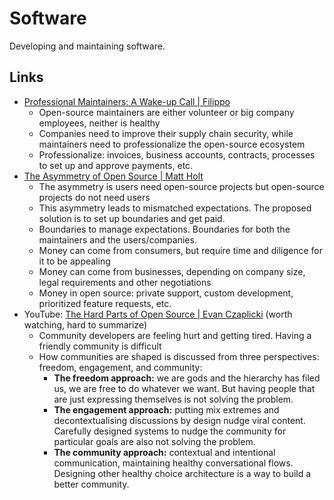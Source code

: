 # Software

Developing and maintaining software.

## Links

- [Professional Maintainers: A Wake-up Call | Filippo](https://words.filippo.io/professional-maintainers/)
  - Open-source maintainers are either volunteer or big company employees,
    neither is healthy
  - Companies need to improve their supply chain security, while maintainers
    need to professionalize the open-source ecosystem
  - Professionalize: invoices, business accounts, contracts, processes to set up
    and approve payments, etc.
- [The Asymmetry of Open Source | Matt Holt](https://matt.life/writing/the-asymmetry-of-open-source)
  - The asymmetry is users need open-source projects but open-source projects do
    not need users
  - This asymmetry leads to mismatched expectations. The proposed solution is to
    set up boundaries and get paid.
  - Boundaries to manage expectations. Boundaries for both the maintainers and
    the users/companies.
  - Money can come from consumers, but require time and diligence for it to be
    appealing
  - Money can come from businesses, depending on company size, legal
    requirements and other negotiations
  - Money in open source: private support, custom development, prioritized
    feature requests, etc.
- YouTube:
  [The Hard Parts of Open Source | Evan Czaplicki](https://youtu.be/o_4EX4dPppA)
  (worth watching, hard to summarize)
  - Community developers are feeling hurt and getting tired. Having a friendly
    community is difficult
  - How communities are shaped is discussed from three perspectives: freedom,
    engagement, and community:
    - **The freedom approach:** we are gods and the hierarchy has filed us, we
      are free to do whatever we want. But having people that are just
      expressing themselves is not solving the problem.
    - **The engagement approach:** putting mix extremes and decontextualising
      discussions by design nudge viral content. Carefully designed systems to
      nudge the community for particular goals are also not solving the problem.
    - **The community approach:** contextual and intentional communication,
      maintaining healthy conversational flows. Designing other healthy choice
      architecture is a way to build a better community.
